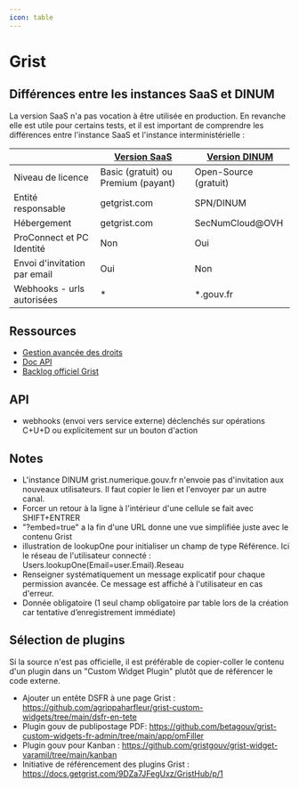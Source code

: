 ```yaml
---
icon: table
---
```


# Grist

## Différences entre les instances SaaS et DINUM
La version SaaS n'a pas vocation à être utilisée en production. En revanche elle est utile pour certains tests, et il est important de comprendre les différences entre l'instance SaaS et l'instance interministérielle :

|                              | [Version SaaS](https://www.getgrist.com) | [Version DINUM](https://grist.numerique.gouv.fr/) |
| ---------------------------- | ---------------------------------------- | ------------------------------------------------- |
| Niveau de licence            | Basic (gratuit) ou Premium (payant)      | Open-Source (gratuit)                             |
| Entité responsable           | getgrist.com                             | SPN/DINUM                                         |
| Hébergement                  | getgrist.com                             | SecNumCloud@OVH                                   |
| ProConnect et PC Identité    | Non                                      | Oui                                               |
| Envoi d'invitation par email | Oui                                      | Non                                               |
| Webhooks - urls autorisées   | *                                        | *.gouv.fr                                         |

## Ressources
- [Gestion avancée des droits](https://tube.numerique.gouv.fr/w/3u3QfzMv66euFsa4zQDMhm)
- [Doc API](https://support.getgrist.com/fr/api/)
- [Backlog officiel Grist](https://github.com/orgs/gristlabs/projects/4/views/1)

## API
- webhooks (envoi vers service externe) déclenchés sur opérations C+U+D ou explicitement sur un bouton d'action

## Notes
- L'instance DINUM grist.numerique.gouv.fr n'envoie pas d'invitation aux nouveaux utilisateurs. Il faut copier le lien et l'envoyer par un autre canal.
- Forcer un retour à la ligne à l'intérieur d'une cellule se fait avec SHIFT+ENTRER
- "?embed=true" a la fin d'une URL donne une vue simplifiée juste avec le contenu Grist
- illustration de lookupOne pour initialiser un champ de type Référence. Ici le réseau de l'utilisateur connecté : Users.lookupOne(Email=user.Email).Reseau
- Renseigner systématiquement un message explicatif pour chaque permission avancée. Ce message est affiché à l'utilisateur en cas d'erreur.
- Donnée obligatoire (1 seul champ obligatoire par table lors de la création car tentative d’enregistrement immédiate)

## Sélection de plugins
Si la source n'est pas officielle, il est préférable de copier-coller le contenu d'un plugin dans un "Custom Widget Plugin" plutôt que de référencer le code externe.
- Ajouter un entête DSFR à une page Grist : https://github.com/agrippaharfleur/grist-custom-widgets/tree/main/dsfr-en-tete
- Plugin gouv de publipostage PDF: https://github.com/betagouv/grist-custom-widgets-fr-admin/tree/main/app/omFiller
- Plugin gouv pour Kanban : https://github.com/gristgouv/grist-widget-varamil/tree/main/kanban
- Initiative de référencement des plugins Grist : https://docs.getgrist.com/9DZa7JFegUxz/GristHub/p/1